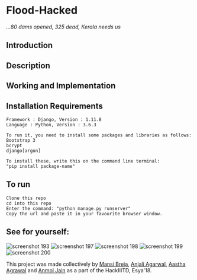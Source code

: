 # Flood-Hacked
*...80 dams opened, 325 dead, Kerala needs us*

## Introduction

## Description

## Working and Implementation

## Installation Requirements

```
Framework : Django, Version : 1.11.8
Language : Python, Version : 3.6.3

To run it, you need to install some packages and libraries as follows:
Bootstrap 3
bcrypt
django[argon]

To install these, write this on the command line terminal:
"pip install package-name"
```

## To run

```
Clone this repo
cd into this repo
Enter the command: "python manage.py runserver"
Copy the url and paste it in your favourite browser window.
```

## See for yourself:
![screenshot 193](https://user-images.githubusercontent.com/31369977/44306839-896f1780-a3b4-11e8-9d02-c1a27f0ffe13.png)
![screenshot 197](https://user-images.githubusercontent.com/31369977/44306841-8f64f880-a3b4-11e8-8723-f448d316cb94.png)
![screenshot 198](https://user-images.githubusercontent.com/31369977/44306842-92f87f80-a3b4-11e8-97ca-fed333b39905.png)
![screenshot 199](https://user-images.githubusercontent.com/31369977/44306844-95f37000-a3b4-11e8-91f0-a4cbb073a05d.png)
![screenshot 200](https://user-images.githubusercontent.com/31369977/44306846-97bd3380-a3b4-11e8-8fbe-1d4e67af1e34.png)


This project was made collectively by [Mansi Breja](https://github.com/MansiBreja), [Anjali Agarwal](https://github.com/aganjali10), [Aastha Agrawal](https://github.com/aastha980) and [Anmol Jain](https://github.com/anmol-1602) as a part of the HackIIITD, Esya'18. 
